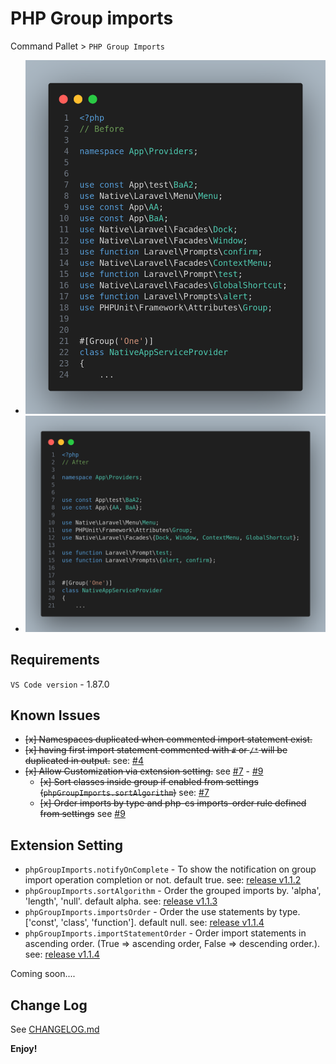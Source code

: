 # PHP Group imports

Command Pallet > `PHP Group Imports`
- ![sample-input](images/changelog/sample-input.png)
- ![sample-input](images/changelog/sample-output.png)

## Requirements

`VS Code version` - 1.87.0

## Known Issues

- ~~[x] Namespaces duplicated when commented import statement exist.~~
- ~~[x] having first import statement commented with `#` or `/*` will be duplicated in output.~~ see: [#4](https://github.com/mrazinshaikh/php-group-imports-extension/issues/4)
- ~~[x] Allow Customization via extension setting.~~ see [#7](https://github.com/mrazinshaikh/php-group-imports-extension/issues/7) - [#9](https://github.com/mrazinshaikh/php-group-imports-extension/issues/9)
    - ~~[x] Sort classes inside group if enabled from settings (`phpGroupImports.sortAlgorithm`)~~ see: [#7](https://github.com/mrazinshaikh/php-group-imports-extension/issues/7)
    - ~~[x] Order imports by type and php-cs imports-order rule defined from settings~~ see [#9](https://github.com/mrazinshaikh/php-group-imports-extension/issues/9)


## Extension Setting

- `phpGroupImports.notifyOnComplete` - To show the notification on group import operation completion or not. default true. see: [release v1.1.2](CHANGELOG.md#112)
- `phpGroupImports.sortAlgorithm` - Order the grouped imports by. 'alpha', 'length', 'null'. default alpha. see: [release v1.1.3](CHANGELOG.md#113)
- `phpGroupImports.importsOrder` - Order the use statements by type. ['const', 'class', 'function']. default null. see: [release v1.1.4](CHANGELOG.md#114)
- `phpGroupImports.importStatementOrder` - Order import statements in ascending order. (True => ascending order, False => descending order.). see: [release v1.1.4](CHANGELOG.md#115)

Coming soon....

## Change Log
 See [CHANGELOG.md](CHANGELOG.md)

**Enjoy!**
